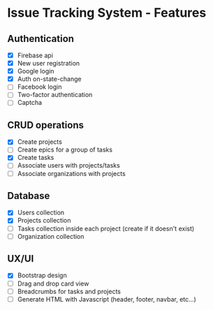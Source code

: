# Issue Tracking System - Features

## Authentication
- [x] Firebase api
- [x] New user registration
- [x] Google login
- [x] Auth on-state-change
- [ ] Facebook login
- [ ] Two-factor authentication
- [ ] Captcha

## CRUD operations
- [x] Create projects
- [ ] Create epics for a group of tasks
- [x] Create tasks
- [ ] Associate users with projects/tasks
- [ ] Associate organizations with projects

## Database
- [x] Users collection
- [x] Projects collection
- [ ] Tasks collection inside each project (create if it doesn't exist)
- [ ] Organization collection

## UX/UI
- [x] Bootstrap design
- [ ] Drag and drop card view
- [ ] Breadcrumbs for tasks and projects
- [ ] Generate HTML with Javascript (header, footer, navbar, etc...)
